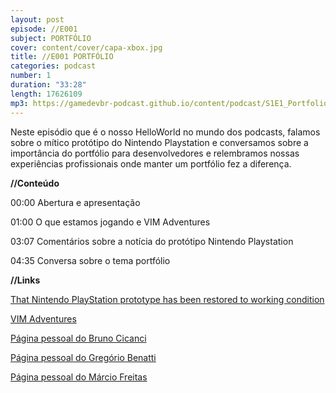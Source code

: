 ```yaml
---
layout: post
episode: //E001
subject: PORTFÓLIO
cover: content/cover/capa-xbox.jpg
title: //E001 PORTFÓLIO
categories: podcast
number: 1
duration: "33:28"
length: 17626109
mp3: https://gamedevbr-podcast.github.io/content/podcast/S1E1_Portfolio.mp3
---
```


Neste episódio que é o nosso HelloWorld no mundo dos podcasts, falamos sobre o mítico protótipo do Nintendo Playstation e conversamos sobre a importância do portfólio para desenvolvedores e relembramos nossas experiências profissionais onde manter um portfólio fez a diferença.

**//Conteúdo**

00:00 Abertura e apresentação

01:00 O que estamos jogando e VIM Adventures

03:07 Comentários sobre a notícia do protótipo Nintendo Playstation

04:35 Conversa sobre o tema portfólio

**//Links**

<a href="http://www.gamasutra.com/view/news/297550/That_Nintendo_PlayStation_prototype_has_been_restored_to_working_condition.php" target="_blank">That Nintendo PlayStation prototype has been restored to working condition</a>

<a href="https://vim-adventures.com/" target="_blank">VIM Adventures</a>

<a href="http://gamedeveloper.com.br/" target="_blank">Página pessoal do Bruno Cicanci</a>

<a href="http://gregoriobenatti.github.io" target="_blank">Página pessoal do Gregório Benatti</a>

<a href="http://designcodeplayrepeat.com/" target="_blank">Página pessoal do Márcio Freitas</a>
